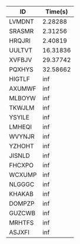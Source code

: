 |ID|Time(s)|
|-|-|
|LVMDNT|2.28288|
|SRASMR|2.31256|
|HRQJRI|2.40819|
|UULTVT|16.31836|
|XVFBJV|29.37742|
|PQXHYS|32.58662|
|HIGTLF|inf|
|AXUMWF|inf|
|MLBOYW|inf|
|TKWJLM|inf|
|YSYILE|inf|
|LMHEQI|inf|
|WVYNJR|inf|
|YZHOHT|inf|
|JISNLD|inf|
|FHCXPO|inf|
|WCXUMP|inf|
|NLGGGC|inf|
|KHAKAB|inf|
|DOMPZP|inf|
|GUZCWB|inf|
|MRHTFS|inf|
|ASJXFI|inf|
